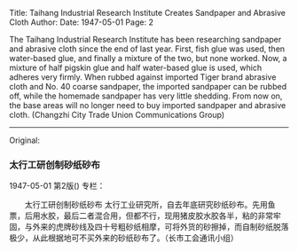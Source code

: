 Title: Taihang Industrial Research Institute Creates Sandpaper and Abrasive Cloth
Author:
Date: 1947-05-01
Page: 2

The Taihang Industrial Research Institute has been researching sandpaper and abrasive cloth since the end of last year. First, fish glue was used, then water-based glue, and finally a mixture of the two, but none worked. Now, a mixture of half pigskin glue and half water-based glue is used, which adheres very firmly. When rubbed against imported Tiger brand abrasive cloth and No. 40 coarse sandpaper, the imported sandpaper can be rubbed off, while the homemade sandpaper has very little shedding. From now on, the base areas will no longer need to buy imported sandpaper and abrasive cloth. (Changzhi City Trade Union Communications Group)



<hr /> 

Original: 


### 太行工研创制砂纸砂布

1947-05-01
第2版()
专栏：

　　太行工研创制砂纸砂布
    太行工业研究所，自去年底研究砂纸砂布。先用鱼票，后用水胶，最后二者混合用，但都不行，现用猪皮胶水胶各半，粘的非常牢固，与外来的虎牌砂线及四十号粗砂纸相摩，可将外货的砂擦掉，而自制砂纸脱落极少，从此根据地可不买外来的砂纸砂布了。（长市工会通讯小组）
